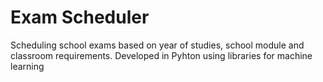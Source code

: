# Exam Scheduler
Scheduling school exams based on year of studies, school module and classroom requirements.
Developed in Pyhton using libraries for machine learning
